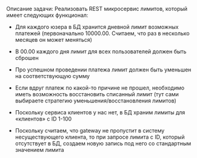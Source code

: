 Описание задачи:
Реализовать REST микросервис лимитов, который имеет следующих функционал:

- Для каждого юзера в БД
хранится дневной лимит возможных платежей (первоначально 10000.00. Считаем, что
раз в несколько месяцев он может меняться)

- В 00.00 каждого дня
лимит для всех пользователей должен быть сброшен

- Про успешном
проведении платежа лимит должен быть уменьшен на соответствующую сумму

- Если вдруг платеж по
какой-то причине не прошел, необходимо иметь возможность восстановить списанный
лимит (тут сами выбираете стратегию уменьшения/восстановления лимитов)

- Поскольку сервиса
клиентов у нас нет, в БД храним лимиты для «клиентов» с ID 1-100

- Поскольку считаем, что gateway не пропустит в систему несуществующего
клиента, то при запросе лимита с ID, который отсутствует в БД, создаем новую
запись под него со стандартным значением лимита
